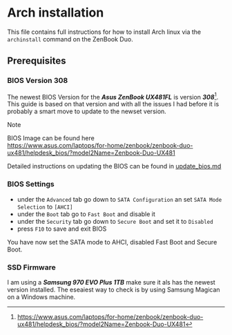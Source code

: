 # Arch installation

This file contains full instructions for how to install Arch linux via the `archinstall` command on the ZenBook Duo.

## Prerequisites

### BIOS Version 308

The newest BIOS Version for the **_Asus ZenBook UX481FL_** is version **_308_**[^1]. This guide is based on that version and with all the issues I had before it is probably a smart move to update to the newset version.

> [!NOTE]
> BIOS Image can be found here <br>
> https://www.asus.com/laptops/for-home/zenbook/zenbook-duo-ux481/helpdesk_bios/?model2Name=Zenbook-Duo-UX481 

Detailed instructions on updating the BIOS can be found in [update_bios.md](update_bios.md)

### BIOS Settings

- under the `Advanced` tab go down to `SATA Configuration` an set `SATA Mode Selection` to `[AHCI]`
- under the `Boot` tab go to `Fast Boot` and disable it
- under the `Security` tab go down to `Secure Boot` and set it to `Disabled`
- press `F10` to save and exit BIOS

You have now set the SATA mode to AHCI, disabled Fast Boot and Secure Boot.

### SSD Firmware

I am using a **_Samsung 970 EVO Plus 1TB_** make sure it als has the newest version installed. The eseaiest way to check is by using Samsung Magican on a Windows machine.

[^1]: https://www.asus.com/laptops/for-home/zenbook/zenbook-duo-ux481/helpdesk_bios/?model2Name=Zenbook-Duo-UX481